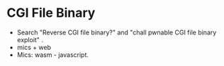 # CGI File Binary 

- Search "Reverse CGI file binary?" and "chall pwnable CGI file binary exploit" .
- mics + web
- Mics: wasm - javascript.
